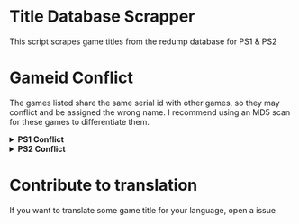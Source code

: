 # Title Database Scrapper
This script scrapes game titles from the redump database for PS1 &amp; PS2

# Gameid Conflict

The games listed share the same serial id with other games, so they may conflict and be assigned the wrong name. I recommend using an MD5 scan for these games to differentiate them.

<details>
  <summary> <h7> <b> PS1 Conflict </b> </h7> </summary>
   <p>
  
 ```
 SOON
 ```   
  ------
   </p>
</details>

<details>
  <summary> <h7> <b> PS2 Conflict </b> </h7> </summary>
   <p>
  
 ```
SLUS_202.73 Namco Museum
SLUS_202.73 Namco Museum 50th Anniversary

SLPS_253.34 Shadow Hearts II (Disc 1)
SLPS_253.34 Shadow Hearts II (Disc 2)

SLPS_253.17 Shadow Hearts II (Disc 1) (Gentei DX Pack)
SLPS_253.17 Shadow Hearts II (Disc 2) (Gentei DX Pack)

SLPS_732.14 Shadow Hearts II: Director's Cut (Disc 1)
SLPS_732.14 Shadow Hearts II: Director's Cut (Disc 2)

SLPM_550.82 Shin Sangoku Musou 5 Special (Disc 1)
SLPM_550.82 Shin Sangoku Musou 5 Special (Disc 2)

SLPS_256.96 Mermaid Prism
SLPS_256.96 Simple 2000 Series Vol. 122: Onna no Ko Sen'you: The Ningyo-hime Monogatari: Mermaid Prism

SLUS_206.43 Namco Transmission v1.03
SLUS_206.43 Soulcalibur II

SLPM_654.38 Star Ocean: Till the End of Time: Director's Cut (Disc 1)
SLPM_654.38 Star Ocean: Till the End of Time: Director's Cut (Disc 2)
 ```   
  ------
   </p>
</details>

# Contribute to translation

If you want to translate some game title for your language, open a issue
